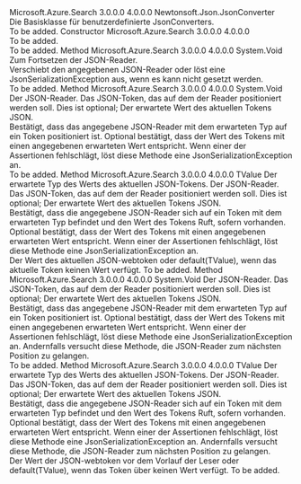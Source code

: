 <Type Name="ConverterBase" FullName="Microsoft.Azure.Search.Serialization.ConverterBase">
  <TypeSignature Language="C#" Value="public abstract class ConverterBase : Newtonsoft.Json.JsonConverter" />
  <TypeSignature Language="ILAsm" Value=".class public auto ansi abstract beforefieldinit ConverterBase extends Newtonsoft.Json.JsonConverter" />
  <TypeSignature Language="DocId" Value="T:Microsoft.Azure.Search.Serialization.ConverterBase" />
  <TypeSignature Language="VB.NET" Value="Public MustInherit Class ConverterBase&#xA;Inherits JsonConverter" />
  <TypeSignature Language="F#" Value="type ConverterBase = class&#xA;    inherit JsonConverter" />
  <AssemblyInfo>
    <AssemblyName>Microsoft.Azure.Search</AssemblyName>
    <AssemblyVersion>3.0.0.0</AssemblyVersion>
    <AssemblyVersion>4.0.0.0</AssemblyVersion>
  </AssemblyInfo>
  <Base>
    <BaseTypeName>Newtonsoft.Json.JsonConverter</BaseTypeName>
  </Base>
  <Interfaces />
  <Docs>
    <summary>
            Die Basisklasse für benutzerdefinierte JsonConverters.
            </summary>
    <remarks>To be added.</remarks>
  </Docs>
  <Members>
    <Member MemberName=".ctor">
      <MemberSignature Language="C#" Value="protected ConverterBase ();" />
      <MemberSignature Language="ILAsm" Value=".method familyhidebysig specialname rtspecialname instance void .ctor() cil managed" />
      <MemberSignature Language="DocId" Value="M:Microsoft.Azure.Search.Serialization.ConverterBase.#ctor" />
      <MemberSignature Language="VB.NET" Value="Protected Sub New ()" />
      <MemberType>Constructor</MemberType>
      <AssemblyInfo>
        <AssemblyName>Microsoft.Azure.Search</AssemblyName>
        <AssemblyVersion>3.0.0.0</AssemblyVersion>
        <AssemblyVersion>4.0.0.0</AssemblyVersion>
      </AssemblyInfo>
      <Parameters />
      <Docs>
        <summary>To be added.</summary>
        <remarks>To be added.</remarks>
      </Docs>
    </Member>
    <Member MemberName="Advance">
      <MemberSignature Language="C#" Value="protected void Advance (Newtonsoft.Json.JsonReader reader);" />
      <MemberSignature Language="ILAsm" Value=".method familyhidebysig instance void Advance(class Newtonsoft.Json.JsonReader reader) cil managed" />
      <MemberSignature Language="DocId" Value="M:Microsoft.Azure.Search.Serialization.ConverterBase.Advance(Newtonsoft.Json.JsonReader)" />
      <MemberSignature Language="VB.NET" Value="Protected Sub Advance (reader As JsonReader)" />
      <MemberSignature Language="F#" Value="member this.Advance : Newtonsoft.Json.JsonReader -&gt; unit" Usage="converterBase.Advance reader" />
      <MemberType>Method</MemberType>
      <AssemblyInfo>
        <AssemblyName>Microsoft.Azure.Search</AssemblyName>
        <AssemblyVersion>3.0.0.0</AssemblyVersion>
        <AssemblyVersion>4.0.0.0</AssemblyVersion>
      </AssemblyInfo>
      <ReturnValue>
        <ReturnType>System.Void</ReturnType>
      </ReturnValue>
      <Parameters>
        <Parameter Name="reader" Type="Newtonsoft.Json.JsonReader" />
      </Parameters>
      <Docs>
        <param name="reader">Zum Fortsetzen der JSON-Reader.</param>
        <summary>
            Verschiebt den angegebenen JSON-Reader oder löst eine JsonSerializationException aus, wenn es kann nicht gesetzt werden.
            </summary>
        <remarks>To be added.</remarks>
      </Docs>
    </Member>
    <Member MemberName="Expect">
      <MemberSignature Language="C#" Value="protected void Expect (Newtonsoft.Json.JsonReader reader, Newtonsoft.Json.JsonToken expectedToken, object expectedValue = null);" />
      <MemberSignature Language="ILAsm" Value=".method familyhidebysig instance void Expect(class Newtonsoft.Json.JsonReader reader, valuetype Newtonsoft.Json.JsonToken expectedToken, object expectedValue) cil managed" />
      <MemberSignature Language="DocId" Value="M:Microsoft.Azure.Search.Serialization.ConverterBase.Expect(Newtonsoft.Json.JsonReader,Newtonsoft.Json.JsonToken,System.Object)" />
      <MemberSignature Language="VB.NET" Value="Protected Sub Expect (reader As JsonReader, expectedToken As JsonToken, Optional expectedValue As Object = null)" />
      <MemberSignature Language="F#" Value="member this.Expect : Newtonsoft.Json.JsonReader * Newtonsoft.Json.JsonToken * obj -&gt; unit" Usage="converterBase.Expect (reader, expectedToken, expectedValue)" />
      <MemberType>Method</MemberType>
      <AssemblyInfo>
        <AssemblyName>Microsoft.Azure.Search</AssemblyName>
        <AssemblyVersion>3.0.0.0</AssemblyVersion>
        <AssemblyVersion>4.0.0.0</AssemblyVersion>
      </AssemblyInfo>
      <ReturnValue>
        <ReturnType>System.Void</ReturnType>
      </ReturnValue>
      <Parameters>
        <Parameter Name="reader" Type="Newtonsoft.Json.JsonReader" />
        <Parameter Name="expectedToken" Type="Newtonsoft.Json.JsonToken" />
        <Parameter Name="expectedValue" Type="System.Object" />
      </Parameters>
      <Docs>
        <param name="reader">Der JSON-Reader.</param>
        <param name="expectedToken">Das JSON-Token, das auf dem der Reader positioniert werden soll.</param>
        <param name="expectedValue">Dies ist optional; Der erwartete Wert des aktuellen Tokens JSON.</param>
        <summary>
            Bestätigt, dass das angegebene JSON-Reader mit dem erwarteten Typ auf ein Token positioniert ist. Optional bestätigt, dass der Wert des Tokens mit einen angegebenen erwarteten Wert entspricht. Wenn einer der Assertionen fehlschlägt, löst diese Methode eine JsonSerializationException an.
            </summary>
        <remarks>To be added.</remarks>
      </Docs>
    </Member>
    <Member MemberName="Expect&lt;TValue&gt;">
      <MemberSignature Language="C#" Value="protected TValue Expect&lt;TValue&gt; (Newtonsoft.Json.JsonReader reader, Newtonsoft.Json.JsonToken expectedToken, object expectedValue = null);" />
      <MemberSignature Language="ILAsm" Value=".method familyhidebysig instance !!TValue Expect&lt;TValue&gt;(class Newtonsoft.Json.JsonReader reader, valuetype Newtonsoft.Json.JsonToken expectedToken, object expectedValue) cil managed" />
      <MemberSignature Language="DocId" Value="M:Microsoft.Azure.Search.Serialization.ConverterBase.Expect``1(Newtonsoft.Json.JsonReader,Newtonsoft.Json.JsonToken,System.Object)" />
      <MemberSignature Language="VB.NET" Value="Protected Function Expect(Of TValue) (reader As JsonReader, expectedToken As JsonToken, Optional expectedValue As Object = null) As TValue" />
      <MemberSignature Language="F#" Value="member this.Expect : Newtonsoft.Json.JsonReader * Newtonsoft.Json.JsonToken * obj -&gt; 'Value" Usage="converterBase.Expect (reader, expectedToken, expectedValue)" />
      <MemberType>Method</MemberType>
      <AssemblyInfo>
        <AssemblyName>Microsoft.Azure.Search</AssemblyName>
        <AssemblyVersion>3.0.0.0</AssemblyVersion>
        <AssemblyVersion>4.0.0.0</AssemblyVersion>
      </AssemblyInfo>
      <ReturnValue>
        <ReturnType>TValue</ReturnType>
      </ReturnValue>
      <TypeParameters>
        <TypeParameter Name="TValue" />
      </TypeParameters>
      <Parameters>
        <Parameter Name="reader" Type="Newtonsoft.Json.JsonReader" />
        <Parameter Name="expectedToken" Type="Newtonsoft.Json.JsonToken" />
        <Parameter Name="expectedValue" Type="System.Object" />
      </Parameters>
      <Docs>
        <typeparam name="TValue">Der erwartete Typ des Werts des aktuellen JSON-Tokens.</typeparam>
        <param name="reader">Der JSON-Reader.</param>
        <param name="expectedToken">Das JSON-Token, das auf dem der Reader positioniert werden soll.</param>
        <param name="expectedValue">Dies ist optional; Der erwartete Wert des aktuellen Tokens JSON.</param>
        <summary>
            Bestätigt, dass die angegebene JSON-Reader sich auf ein Token mit dem erwarteten Typ befindet und den Wert des Tokens Ruft, sofern vorhanden. Optional bestätigt, dass der Wert des Tokens mit einen angegebenen erwarteten Wert entspricht. Wenn einer der Assertionen fehlschlägt, löst diese Methode eine JsonSerializationException an.
            </summary>
        <returns>
            Der Wert des aktuellen JSON-webtoken oder default(TValue), wenn das aktuelle Token keinen Wert verfügt.
            </returns>
        <remarks>To be added.</remarks>
      </Docs>
    </Member>
    <Member MemberName="ExpectAndAdvance">
      <MemberSignature Language="C#" Value="protected void ExpectAndAdvance (Newtonsoft.Json.JsonReader reader, Newtonsoft.Json.JsonToken expectedToken, object expectedValue = null);" />
      <MemberSignature Language="ILAsm" Value=".method familyhidebysig instance void ExpectAndAdvance(class Newtonsoft.Json.JsonReader reader, valuetype Newtonsoft.Json.JsonToken expectedToken, object expectedValue) cil managed" />
      <MemberSignature Language="DocId" Value="M:Microsoft.Azure.Search.Serialization.ConverterBase.ExpectAndAdvance(Newtonsoft.Json.JsonReader,Newtonsoft.Json.JsonToken,System.Object)" />
      <MemberSignature Language="VB.NET" Value="Protected Sub ExpectAndAdvance (reader As JsonReader, expectedToken As JsonToken, Optional expectedValue As Object = null)" />
      <MemberSignature Language="F#" Value="member this.ExpectAndAdvance : Newtonsoft.Json.JsonReader * Newtonsoft.Json.JsonToken * obj -&gt; unit" Usage="converterBase.ExpectAndAdvance (reader, expectedToken, expectedValue)" />
      <MemberType>Method</MemberType>
      <AssemblyInfo>
        <AssemblyName>Microsoft.Azure.Search</AssemblyName>
        <AssemblyVersion>3.0.0.0</AssemblyVersion>
        <AssemblyVersion>4.0.0.0</AssemblyVersion>
      </AssemblyInfo>
      <ReturnValue>
        <ReturnType>System.Void</ReturnType>
      </ReturnValue>
      <Parameters>
        <Parameter Name="reader" Type="Newtonsoft.Json.JsonReader" />
        <Parameter Name="expectedToken" Type="Newtonsoft.Json.JsonToken" />
        <Parameter Name="expectedValue" Type="System.Object" />
      </Parameters>
      <Docs>
        <param name="reader">Der JSON-Reader.</param>
        <param name="expectedToken">Das JSON-Token, das auf dem der Reader positioniert werden soll.</param>
        <param name="expectedValue">Dies ist optional; Der erwartete Wert des aktuellen Tokens JSON.</param>
        <summary>
            Bestätigt, dass das angegebene JSON-Reader mit dem erwarteten Typ auf ein Token positioniert ist. Optional bestätigt, dass der Wert des Tokens mit einen angegebenen erwarteten Wert entspricht. Wenn einer der Assertionen fehlschlägt, löst diese Methode eine JsonSerializationException an. Andernfalls versucht diese Methode, die JSON-Reader zum nächsten Position zu gelangen.
            </summary>
        <remarks>To be added.</remarks>
      </Docs>
    </Member>
    <Member MemberName="ExpectAndAdvance&lt;TValue&gt;">
      <MemberSignature Language="C#" Value="protected TValue ExpectAndAdvance&lt;TValue&gt; (Newtonsoft.Json.JsonReader reader, Newtonsoft.Json.JsonToken expectedToken, object expectedValue = null);" />
      <MemberSignature Language="ILAsm" Value=".method familyhidebysig instance !!TValue ExpectAndAdvance&lt;TValue&gt;(class Newtonsoft.Json.JsonReader reader, valuetype Newtonsoft.Json.JsonToken expectedToken, object expectedValue) cil managed" />
      <MemberSignature Language="DocId" Value="M:Microsoft.Azure.Search.Serialization.ConverterBase.ExpectAndAdvance``1(Newtonsoft.Json.JsonReader,Newtonsoft.Json.JsonToken,System.Object)" />
      <MemberSignature Language="VB.NET" Value="Protected Function ExpectAndAdvance(Of TValue) (reader As JsonReader, expectedToken As JsonToken, Optional expectedValue As Object = null) As TValue" />
      <MemberSignature Language="F#" Value="member this.ExpectAndAdvance : Newtonsoft.Json.JsonReader * Newtonsoft.Json.JsonToken * obj -&gt; 'Value" Usage="converterBase.ExpectAndAdvance (reader, expectedToken, expectedValue)" />
      <MemberType>Method</MemberType>
      <AssemblyInfo>
        <AssemblyName>Microsoft.Azure.Search</AssemblyName>
        <AssemblyVersion>3.0.0.0</AssemblyVersion>
        <AssemblyVersion>4.0.0.0</AssemblyVersion>
      </AssemblyInfo>
      <ReturnValue>
        <ReturnType>TValue</ReturnType>
      </ReturnValue>
      <TypeParameters>
        <TypeParameter Name="TValue" />
      </TypeParameters>
      <Parameters>
        <Parameter Name="reader" Type="Newtonsoft.Json.JsonReader" />
        <Parameter Name="expectedToken" Type="Newtonsoft.Json.JsonToken" />
        <Parameter Name="expectedValue" Type="System.Object" />
      </Parameters>
      <Docs>
        <typeparam name="TValue">Der erwartete Typ des Werts des aktuellen JSON-Tokens.</typeparam>
        <param name="reader">Der JSON-Reader.</param>
        <param name="expectedToken">Das JSON-Token, das auf dem der Reader positioniert werden soll.</param>
        <param name="expectedValue">Dies ist optional; Der erwartete Wert des aktuellen Tokens JSON.</param>
        <summary>
            Bestätigt, dass die angegebene JSON-Reader sich auf ein Token mit dem erwarteten Typ befindet und den Wert des Tokens Ruft, sofern vorhanden. Optional bestätigt, dass der Wert des Tokens mit einen angegebenen erwarteten Wert entspricht. Wenn einer der Assertionen fehlschlägt, löst diese Methode eine JsonSerializationException an. Andernfalls versucht diese Methode, die JSON-Reader zum nächsten Position zu gelangen.
            </summary>
        <returns>
            Der Wert der JSON-webtoken vor dem Vorlauf der Leser oder default(TValue), wenn das Token über keinen Wert verfügt.
            </returns>
        <remarks>To be added.</remarks>
      </Docs>
    </Member>
  </Members>
</Type>